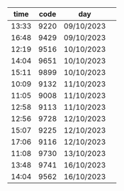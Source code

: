 | time  | code | day        |     |
| ----- | ---- | ---------- | --- |
| 13:33 | 9220 | 09/10/2023 |     |
| 16:48 | 9429 | 09/10/2023 |     |
| 12:19 | 9516 | 10/10/2023 |     |
| 14:04 | 9651 | 10/10/2023 |     |
| 15:11 | 9899 | 10/10/2023 |     |
| 10:09 | 9132 | 11/10/2023 |     |
| 11:05 | 9008 | 11/10/2023 |     |
| 12:58 | 9113 | 11/10/2023 |     |
| 12:56 | 9728 | 12/10/2023 |     |
| 15:07 | 9225 | 12/10/2023 |     |
| 17:06 | 9116 | 12/10/2023 |     |
| 11:08 | 9730 | 13/10/2023 |     |
| 13:48 | 9741 | 16/10/2023 |     |
| 14:04 | 9562 | 16/10/2023 |     |




